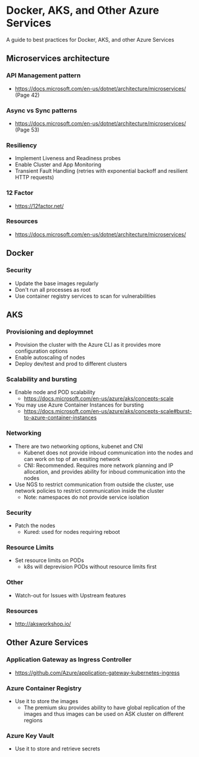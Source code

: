 # Docker, AKS, and Other Azure Services

A guide to best practices for Docker, AKS, and other Azure Services

## Microservices architecture

### API Management pattern

- https://docs.microsoft.com/en-us/dotnet/architecture/microservices/ (Page 42)

### Async vs Sync patterns

- https://docs.microsoft.com/en-us/dotnet/architecture/microservices/ (Page 53)

### Resiliency

- Implement Liveness and Readiness probes
- Enable Cluster and App Monitoring
- Transient Fault Handling (retries with exponential backoff and resilient HTTP requests)

### 12 Factor

- https://12factor.net/

### Resources

- https://docs.microsoft.com/en-us/dotnet/architecture/microservices/


## Docker

### Security

- Update the base images regularly
- Don't run all processes as root
- Use container registry services to scan for vulnerabilities

## AKS

### Provisioning and deploymnet

- Provision the cluster with the Azure CLI as it provides more configuration options
- Enable autoscaling of nodes
- Deploy dev/test and prod to different clusters

### Scalability and bursting

- Enable node and POD scalability
  - https://docs.microsoft.com/en-us/azure/aks/concepts-scale
- You may use Azure Container Instances for bursting
  - https://docs.microsoft.com/en-us/azure/aks/concepts-scale#burst-to-azure-container-instances


### Networking

- There are two networking options, kubenet and CNI
  - Kubenet does not provide inboud communication into the nodes and can work on top of an exsiting network
  - CNI: Recommended. Requires more network planning and IP allocation, and provides ability for inboud communication into the nodes
- Use NGS to restrict communication from outside the cluster, use network policies to restrict communication inside the cluster
  - Note: namespaces do not provide service isolation

### Security

- Patch the nodes
  - Kured: used for nodes requiring reboot 

### Resource Limits

- Set resource limits on PODs
  - k8s will deprevision PODs without resource limits first

### Other

- Watch-out for Issues with Upstream features 

### Resources

- http://aksworkshop.io/

## Other Azure Services

### Application Gateway as Ingress Controller

- https://github.com/Azure/application-gateway-kubernetes-ingress

### Azure Container Registry

- Use it to store the images
  - The premium sku provides ability to have global replication of the images and thus images can be used on ASK cluster on different regions

### Azure Key Vault

- Use it to store and retrieve secrets

